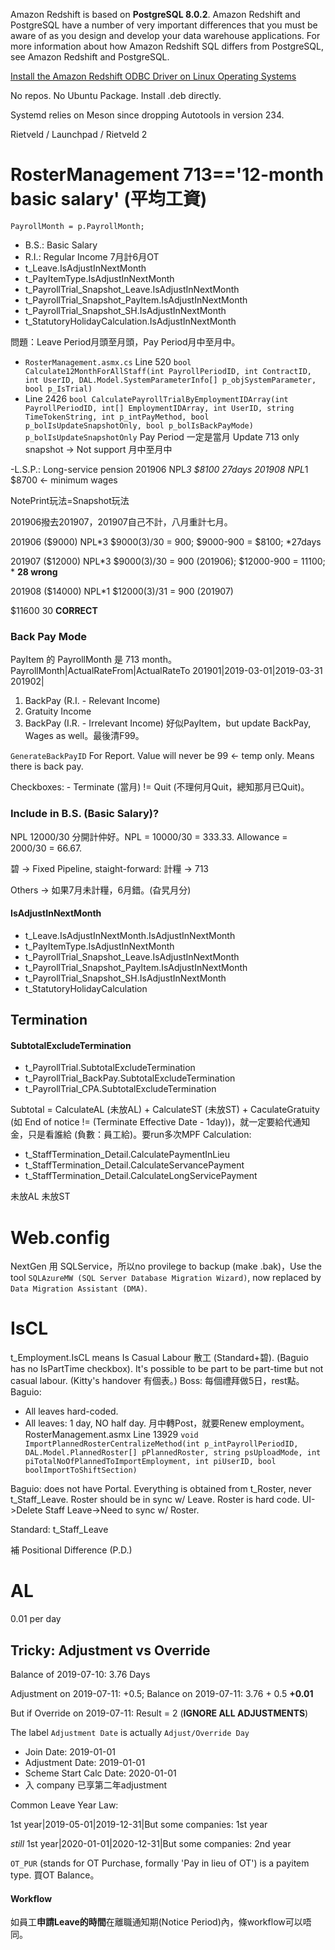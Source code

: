 Amazon Redshift is based on **PostgreSQL 8.0.2**. Amazon Redshift and PostgreSQL have a number of very important differences that you must be aware of as you design and develop your data warehouse applications. For more information about how Amazon Redshift SQL differs from PostgreSQL, see Amazon Redshift and PostgreSQL.

[Install the Amazon Redshift ODBC Driver on Linux Operating Systems](https://docs.aws.amazon.com/redshift/latest/mgmt/install-odbc-driver-linux.html)

No repos. No Ubuntu Package. Install .deb directly.

Systemd relies on Meson since dropping Autotools in version 234.

Rietveld / Launchpad / Rietveld 2

# RosterManagement 713=='12-month basic salary' (平均工資)
`PayrollMonth = p.PayrollMonth;`
- B.S.: Basic Salary
- R.I.: Regular Income
7月計6月OT
- t_Leave.IsAdjustInNextMonth
- t_PayItemType.IsAdjustInNextMonth
- t_PayrollTrial_Snapshot_Leave.IsAdjustInNextMonth
- t_PayrollTrial_Snapshot_PayItem.IsAdjustInNextMonth
- t_PayrollTrial_Snapshot_SH.IsAdjustInNextMonth
- t_StatutoryHolidayCalculation.IsAdjustInNextMonth

問題：Leave Period月頭至月頭，Pay Period月中至月中。
- `RosterManagement.asmx.cs` Line 520 `bool Calculate12MonthForAllStaff(int PayrollPeriodID, int ContractID, int UserID, DAL.Model.SystemParameterInfo[] p_objSystemParameter, bool p_IsTrial)`
- Line 2426 `bool CalculatePayrollTrialByEmploymentIDArray(int PayrollPeriodID, int[] EmploymentIDArray, int UserID, string TimeTokenString, int p_intPayMethod, bool p_bolIsUpdateSnapshotOnly, bool p_bolIsBackPayMode)` `p_bolIsUpdateSnapshotOnly` Pay Period 一定是當月 Update 713 only snapshot -> Not support 月中至月中

-L.S.P.: Long-service pension
201906  NPL*3 $8100  27days
201908  NPL*1 $8700 <- minimum wages

NotePrint玩法=Snapshot玩法

201906撥去201907，201907自己不計，八月重計七月。

201906  ($9000) NPL*3 $9000(3)/30 = 900; $9000-900 = $8100; *27days

201907  ($12000)  NPL*3 $9000(3)/30 = 900 (201906); $12000-900 = 11100; * **28 wrong**

201908 ($14000) NPL*1 $12000(3)/31  = 900 (201907)

$11600 30 **CORRECT**

### Back Pay Mode
PayItem 的 PayrollMonth 是 713 month。
PayrollMonth|ActualRateFrom|ActualRateTo
201901|2019-03-01|2019-03-31
201902|
1. BackPay (R.I. - Relevant Income)
2. Gratuity Income
3. BackPay (I.R. - Irrelevant Income)
好似PayItem，but update BackPay, Wages as well。最後清F99。

`GenerateBackPayID` For Report. Value will never be 99 <- temp only. Means there is back pay.

Checkboxes: - Terminate (當月) != Quit (不理何月Quit，總知那月已Quit)。

### Include in B.S. (Basic Salary)?
NPL 12000/30 分開計仲好。NPL = 10000/30 = 333.33. Allowance = 2000/30 = 66.67.

碧 -> Fixed Pipeline, staight-forward: 計糧 -> 713

Others -> 如果7月未計糧，6月錯。(旮旯月分)
#### IsAdjustInNextMonth
- t_Leave.IsAdjustInNextMonth.IsAdjustInNextMonth
- t_PayItemType.IsAdjustInNextMonth
- t_PayrollTrial_Snapshot_Leave.IsAdjustInNextMonth
- t_PayrollTrial_Snapshot_PayItem.IsAdjustInNextMonth
- t_PayrollTrial_Snapshot_SH.IsAdjustInNextMonth
- t_StatutoryHolidayCalculation

## Termination
#### SubtotalExcludeTermination
- t_PayrollTrial.SubtotalExcludeTermination
- t_PayrollTrial_BackPay.SubtotalExcludeTermination
- t_PayrollTrial_CPA.SubtotalExcludeTermination

Subtotal = CalculateAL (未放AL) + CalculateST (未放ST) + CaculateGratuity (如 End of notice != (Terminate Effective Date - 1day))，就一定要給代通知金，只是看誰給 (負數：員工給)。要run多次MPF Calculation: 

- t_StaffTermination_Detail.CalculatePaymentInLieu
- t_StaffTermination_Detail.CalculateServancePayment
- t_StaffTermination_Detail.CalculateLongServicePayment

未放AL  未放ST

# Web.config
NextGen 用 SQLService，所以no provilege to backup (make .bak)，Use the tool `SQLAzureMW (SQL Server Database Migration Wizard)`, now replaced by `Data Migration Assistant (DMA)`.

# IsCL
t_Employment.IsCL means Is Casual Labour 散工 (Standard+碧). (Baguio has no IsPartTime checkbox). It's possible to be part to be part-time but not casual labour. (Kitty's handover 有個表。)
Boss: 每個禮拜做5日，rest點。
Baguio:
- All leaves hard-coded.
- All leaves: 1 day, NO half day.
月中轉Post，就要Renew employment。
RosterManagement.asmx Line 13929 `void ImportPlannedRosterCentralizeMethod(int p_intPayrollPeriodID, DAL.Model.PlannedRoster[] pPlannedRoster, string psUploadMode, int piTotalNoOfPlannedToImportEmployment, int piUserID, bool boolImportToShiftSection)`

Baguio: does not have Portal. Everything is obtained from t_Roster, never t_Staff_Leave. Roster should be in sync w/ Leave. Roster is hard code. UI->Delete Staff Leave->Need to sync w/ Roster.

Standard: t_Staff_Leave

補 Positional Difference (P.D.)

# AL
0.01 per day
## Tricky: Adjustment vs Override
Balance of 2019-07-10: 3.76 Days

Adjustment on 2019-07-11: +0.5; Balance on 2019-07-11: 3.76 + 0.5 **+0.01**

But if Override on 2019-07-11: Result = 2 (**IGNORE ALL ADJUSTMENTS**)

The label `Adjustment Date` is actually `Adjust/Override Day`

- Join Date: 2019-01-01
- Adjustment Date: 2019-01-01
- Scheme Start Calc Date: 2020-01-01
- 入 company 已享第二年adjustment

Common Leave Year Law:

1st year|2019-05-01|2019-12-31|But some companies: 1st year

*still* 1st year|2020-01-01|2020-12-31|But some companies: 2nd year

`OT_PUR` (stands for OT Purchase, formally 'Pay in lieu of OT') is a payitem type. 買OT Balance。

#### Workflow
如員工**申請Leave的時間**在離職通知期(Notice Period)內，條workflow可以唔同。
